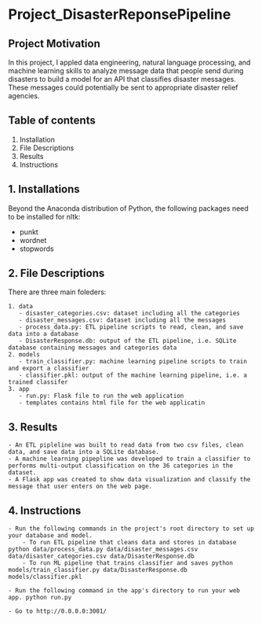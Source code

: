 # Project_DisasterReponsePipeline

## Project Motivation
In this project, I appled data engineering, natural language processing, and machine learning skills to analyze message data that people send during disasters to build a model for an API that classifies disaster messages. These messages could potentially be sent to appropriate disaster relief agencies.

## Table of contents

   1. Installation 
   2. File Descriptions
   3. Results
   4. Instructions


## 1. Installations
Beyond the Anaconda distribution of Python, the following packages need to be installed for nltk:

   - punkt
   - wordnet
   - stopwords


## 2. File Descriptions
There are three main foleders:

    1. data
       - disaster_categories.csv: dataset including all the categories
       - disaster_messages.csv: dataset including all the messages
       - process_data.py: ETL pipeline scripts to read, clean, and save data into a database
       - DisasterResponse.db: output of the ETL pipeline, i.e. SQLite database containing messages and categories data
    2. models
       - train_classifier.py: machine learning pipeline scripts to train and export a classifier
       - classifier.pkl: output of the machine learning pipeline, i.e. a trained classifer
    3. app
       - run.py: Flask file to run the web application
       - templates contains html file for the web applicatin


## 3. Results

    - An ETL pipleline was built to read data from two csv files, clean data, and save data into a SQLite database.
    - A machine learning pipepline was developed to train a classifier to performs multi-output classification on the 36 categories in the dataset.
    - A Flask app was created to show data visualization and classify the message that user enters on the web page.


## 4. Instructions


    - Run the following commands in the project's root directory to set up your database and model.
        - To run ETL pipeline that cleans data and stores in database python data/process_data.py data/disaster_messages.csv data/disaster_categories.csv data/DisasterResponse.db
        - To run ML pipeline that trains classifier and saves python models/train_classifier.py data/DisasterResponse.db models/classifier.pkl

    - Run the following command in the app's directory to run your web app. python run.py

    - Go to http://0.0.0.0:3001/

